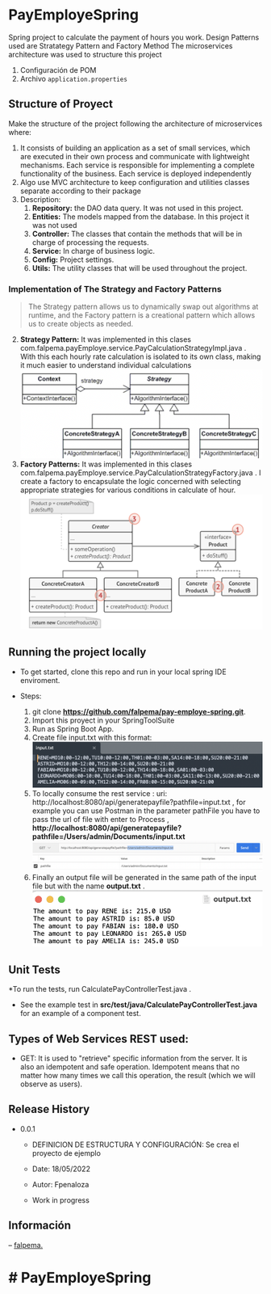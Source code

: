 # PayEmployeSpring

Spring project to calculate the payment of hours you work. Design Patterns used are Stratategy Pattern and Factory Method
The microservices architecture was used to structure this project

1.  Configuración de POM
2.  Archivo `application.properties`


## Structure of Proyect

Make the structure of the project following the architecture of microservices where:
1. It consists of building an application as a set of small services, which are executed in their own process and communicate with lightweight mechanisms. Each service is responsible for implementing a complete functionality of the business. Each service is deployed independently
2. Algo use MVC architecture to keep configuration and utilities classes separate according to their package
3. Description:
     1. **Repository:** the DAO data query. It was not used in this project.
     2. **Entities:** The models mapped from the database. In this project it was not used
     3. **Controller:** The classes that contain the methods that will be in charge of processing the requests.
     4. **Service:** In charge of business logic.
     5. **Config:** Project settings.
     6. **Utils:** The utility classes that will be used throughout the project.
    

### Implementation of The Strategy and Factory Patterns

>  The Strategy pattern allows us to dynamically swap out algorithms at runtime, and the Factory pattern is a creational pattern which allows us to create objects as needed.

2.   **Strategy Pattern:** It was implemented in this clases com.falpema.payEmploye.service.PayCalculationStrategyImpl.java .  With this each hourly rate calculation is isolated to its own class, making it much easier to understand individual calculations
![FormatOuput](picts/strategyPattern.png "strategyPattern")
3.   **Factory Patterns:** It was implemented in this clases com.falpema.payEmploye.service.PayCalculationStrategyFactory.java . I create a factory to encapsulate the logic concerned with selecting appropriate strategies for various conditions in calculate of hour.
![FormatOuput](picts/FactoryMethod.png "FactoryMethod")


## Running the project locally 

* To get started, clone this repo and run in your local spring IDE enviroment.
* Steps:

    1. git clone  **https://github.com/falpema/pay-employe-spring.git**. 
    2. Import this proyect in your SpringToolSuite
    3. Run as Spring Boot App.
    4. Create file input.txt with this format:
    ![FormatInput](picts/inputFormat.png "Input.txt Format")
    4. To locally consume the rest service :  uri: http://localhost:8080/api/generatepayfile?pathfile=input.txt , for example you can use Postman in the parameter pathFile you have to pass the url of file with enter to Process , **http://localhost:8080/api/generatepayfile?pathfile=/Users/admin/Documents/input.txt**
    ![FormatOuput](picts/consumeService.png "Consume Service")
    5. Finally an output file will be generated in the same path of the input file but with the name **output.txt** .
    ![FormatOuput](picts/outputFormat.png "Output.txt Format")

## Unit Tests
*To run the tests, run CalculatePayControllerTest.java .

* See the example test in **src/test/java/CalculatePayControllerTest.java** for an example of a component test.




## Types of Web Services REST used:

* GET: It is used to "retrieve" specific information from the server. It is also an idempotent and safe operation. Idempotent means that no matter how many times we call this operation, the result (which we will observe as users).



## Release History

* 0.0.1
    * DEFINICION DE ESTRUCTURA Y CONFIGURACIÓN: Se crea el proyecto de ejemplo
    * Date: 18/05/2022
    * Autor: Fpenaloza

    * Work in progress

## Información

–  [falpema.](https://github.com/falpema)
# # PayEmployeSpring


